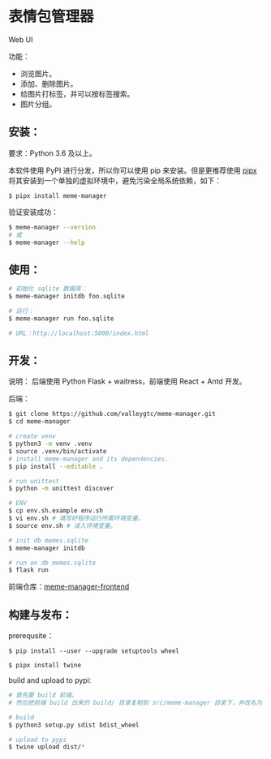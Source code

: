 # 表情包管理器
Web UI

功能：
- 浏览图片。
- 添加、删除图片。
- 给图片打标签，并可以按标签搜索。
- 图片分组。

## 安装：
要求：Python 3.6 及以上。

本软件使用 PyPI 进行分发，所以你可以使用 pip 来安装。但是更推荐使用 [pipx](https://github.com/pipxproject/pipx) 将其安装到一个单独的虚拟环境中，避免污染全局系统依赖，如下：
```
$ pipx install meme-manager
```

验证安装成功：
```bash
$ meme-manager --version
# 或
$ meme-manager --help
```

## 使用：
```bash
# 初始化 sqlite 数据库：
$ meme-manager initdb foo.sqlite

# 运行：
$ meme-manager run foo.sqlite

# URL：http://localhost:5000/index.html
```

## 开发：
说明：
后端使用 Python Flask + waitress，前端使用 React + Antd 开发。

后端：
```bash
$ git clone https://github.com/valleygtc/meme-manager.git
$ cd meme-manager

# create venv
$ python3 -m venv .venv
$ source .venv/bin/activate
# install meme-manager and its dependencies.
$ pip install --editable .

# run unittest
$ python -m unittest discover

# ENV
$ cp env.sh.example env.sh
$ vi env.sh # 填写好程序运行所需环境变量。
$ source env.sh # 读入环境变量。

# init db memes.sqlite
$ meme-manager initdb

# run on db memes.sqlite
$ flask run
```

前端仓库：[meme-manager-frontend](https://github.com/valleygtc/meme-manager-frontend)

## 构建与发布：
prerequsite：
```
$ pip install --user --upgrade setuptools wheel

$ pipx install twine
```

build and upload to pypi:
```bash
# 首先要 build 前端。
# 然后把前端 build 出来的 build/ 目录复制到 src/meme-manager 目录下，并改名为 frontend。

# build
$ python3 setup.py sdist bdist_wheel

# upload to pypi
$ twine upload dist/*
```
